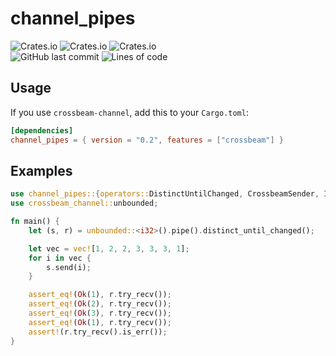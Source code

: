 # channel_pipes

![Crates.io](https://img.shields.io/crates/v/channel_pipes) ![Crates.io](https://img.shields.io/crates/d/channel_pipes) ![Crates.io](https://img.shields.io/crates/l/channel_pipes)  
![GitHub last commit](https://img.shields.io/github/last-commit/Frixuu/ChannelPipes) ![Lines of code](https://img.shields.io/tokei/lines/github/Frixuu/ChannelPipes)

## Usage

If you use ```crossbeam-channel```, add this to your ```Cargo.toml```:

```toml
[dependencies]
channel_pipes = { version = "0.2", features = ["crossbeam"] }
```

## Examples

```rust
use channel_pipes::{operators::DistinctUntilChanged, CrossbeamSender, IntoPiped};
use crossbeam_channel::unbounded;

fn main() {
    let (s, r) = unbounded::<i32>().pipe().distinct_until_changed();

    let vec = vec![1, 2, 2, 3, 3, 3, 1];
    for i in vec {
        s.send(i);
    }

    assert_eq!(Ok(1), r.try_recv());
    assert_eq!(Ok(2), r.try_recv());
    assert_eq!(Ok(3), r.try_recv());
    assert_eq!(Ok(1), r.try_recv());
    assert!(r.try_recv().is_err());
}
```
